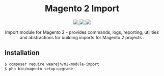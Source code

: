<h1 align="center">Magento 2 Import</h1>

<p align="center">
    <a href="https://travis-ci.org/WeareJH/m2-module-import" title="Build Status" target="_blank">
     <img src="https://img.shields.io/travis/WeareJH/m2-module-import/master.svg?style=flat-square&label=Linux" />
    </a>
    <a href="https://codecov.io/github/WeareJH/m2-module-import" title="Coverage Status" target="_blank">
     <img src="https://img.shields.io/codecov/c/github/WeareJH/m2-module-import.svg?style=flat-square" />
    </a>
    <a href="https://scrutinizer-ci.com/g/WeareJH/m2-module-import/" title="Scrutinizer Code Quality" target="_blank">
     <img src="https://img.shields.io/scrutinizer/g/WeareJH/m2-module-import.svg?style=flat-square" />
    </a>
</p>

<p align="center">Import module for Magento 2 - provides commands, logs, reporting, utilities and abstractions for building imports for Magento 2 projects
.</p>

## Installation

```sh
$ composer require wearejh/m2-module-import
$ php bin/magento setup:upgrade
```

